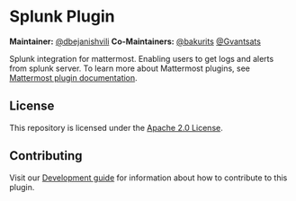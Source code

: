 # Splunk Plugin 
**Maintainer:** [@dbejanishvili](https://github.com/dbejanishvili)
**Co-Maintainers:** [@bakurits](https://github.com/bakurits) [@Gvantsats](https://github.com/Gvantsats)

Splunk integration for mattermost. Enabling users to get logs and alerts from splunk server.
To learn more about Mattermost plugins, see [Mattermost plugin documentation](https://developers.mattermost.com/extend/plugins/).

## License

This repository is licensed under the [Apache 2.0 License](https://github.com/bakurits/mattermost-plugin-anonymous/blob/master/LICENSE).

## Contributing

Visit our [Development guide](https://mattermost.gitbook.io/circle-ci-plugin/contributing/development) for information about how to contribute to this plugin.
